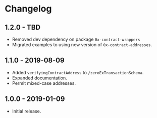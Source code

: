 # Changelog

## 1.2.0 - TBD

-   Removed dev dependency on package `0x-contract-wrappers`
-   Migrated examples to using new version of `0x-contract-addresses`.

## 1.1.0 - 2019-08-09

-   Added `verifyingContractAddress` to `/zeroExTransactionSchema`.
-   Expanded documentation.
-   Permit mixed-case addresses.

## 1.0.0 - 2019-01-09

-   Initial release.
